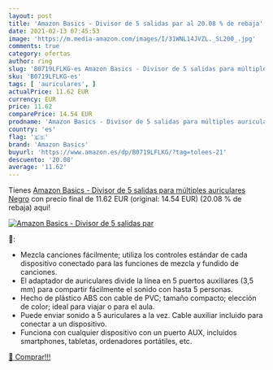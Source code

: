 ```yaml
---
layout: post
title: 'Amazon Basics - Divisor de 5 salidas par al 20.08 % de rebaja'
date: 2021-02-13 07:45:53
image: 'https://m.media-amazon.com/images/I/31WNL14JVZL._SL200_.jpg'
comments: true
category: ofertas
author: ring
slug: 'B0719LFLKG-es Amazon Basics - Divisor de 5 salidas para múltiples...'
sku: 'B0719LFLKG-es'
tags: [ 'auriculares', ]
actualPrice: 11.62 EUR
currency: EUR
price: 11.62
comparePrice: 14.54 EUR
prodname: 'Amazon Basics - Divisor de 5 salidas para múltiples auriculares  Negro'
country: 'es'
flag: '🇪🇸'
brand: 'Amazon Basics'
buyurl: 'https://www.amazon.es/dp/B0719LFLKG/?tag=tolees-21'
descuento: '20.08'
average: '11.62'
---
```


Tienes [Amazon Basics - Divisor de 5 salidas para múltiples auriculares  Negro](https://www.amazon.es/dp/B0719LFLKG/?tag=tolees-21) con precio final de  11.62 EUR (original: 14.54 EUR) (20.08 %  de rebaja) aqui!

[![Amazon Basics - Divisor de 5 salidas par](https://m.media-amazon.com/images/I/31WNL14JVZL._SL200_.jpg)](https://www.amazon.es/dp/B0719LFLKG/?tag=tolees-21)

🔎:

- Mezcla canciones fácilmente; utiliza los controles estándar de cada dispositivo conectado para las funciones de mezcla y fundido de canciones.
- El adaptador de auriculares divide la línea en 5 puertos auxiliares (3,5 mm) para compartir fácilmente el sonido con hasta 5 personas.
- Hecho de plástico ABS con cable de PVC; tamaño compacto; elección de color; ideal para viajar o para el aula.
- Puede enviar sonido a 5 auriculares a la vez. Cable auxiliar incluido para conectar a un dispositivo.
- Funciona con cualquier dispositivo con un puerto AUX, incluidos smartphones, tabletas, ordenadores portátiles, etc.

[🛒 Comprar!!!](https://www.amazon.es/dp/B0719LFLKG/?tag=tolees-21)
